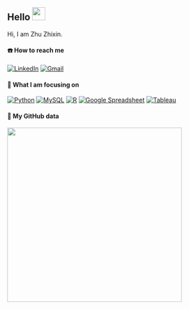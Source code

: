 ## Hello <img src="https://raw.githubusercontent.com/MartinHeinz/MartinHeinz/master/wave.gif" width="30px">

Hi, I am Zhu Zhixin. 

#### ☎️ How to reach me

[![LinkedIn](https://img.shields.io/badge/--linkedin?label=LinkedIn&logo=LinkedIn&style=social)](https://www.linkedin.com/in/zhuzhixin-99/)
[![Gmail](https://img.shields.io/badge/--linkedin?label=Email&logo=gmail&style=social)](mailto:e0787653@u.nus.edu)

#### 📖 What I am focusing on

[![Python](https://img.shields.io/badge/--Python?label=Python&logo=Python&style=social)](https://github.com/zzx66699/Python) 
[![MySQL](https://img.shields.io/badge/--Python?label=MySQL&logo=MySQL&style=social)](https://github.com/zzx66699/SQL)
[![R](https://img.shields.io/badge/--Python?label=R&logo=R&style=social)](https://github.com/zzx66699/R)
[![Google Spreadsheet](https://img.shields.io/badge/--Python?label=Google_Sheet&logo=GoogleSheets&style=social)](https://github.com/zzx66699/Google_Spreadsheet)
[![Tableau](https://img.shields.io/badge/--Python?label=Tableau&logo=Tableau&style=social)](https://github.com/zzx66699/Tableau)


#### 🔢 My GitHub data
  <img src="https://github-readme-stats.vercel.app/api?username=zzx66699&show_icons=true&theme=nord" width="400px">
</details>
